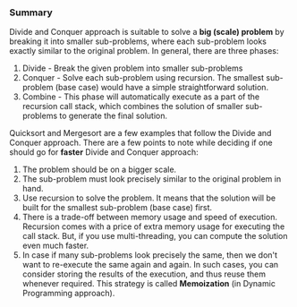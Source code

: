 <h3>Summary</h3>

Divide and Conquer approach is suitable to solve a <b>big (scale) problem</b> by breaking it into smaller sub-problems, where each sub-problem looks exactly similar to the original problem. In general, there are three phases:

1. Divide - Break the given problem into smaller sub-problems
2. Conquer - Solve each sub-problem using recursion. The smallest sub-problem (base case) would have a simple straightforward solution.
3. Combine - This phase will automatically execute as a part of the recursion call stack, which combines the solution of smaller sub-problems to generate the final solution.

Quicksort and Mergesort are a few examples that follow the Divide and Conquer approach. There are a few points to note while deciding if one should go for <b>faster</b> Divide and Conquer approach:

1. The problem should be on a bigger scale.
2. The sub-problem must look precisely similar to the original problem in hand.
3. Use recursion to solve the problem. It means that the solution will be built for the smallest sub-problem (base case) first.
4. There is a trade-off between memory usage and speed of execution. Recursion comes with a price of extra memory usage for executing the call stack. But, if you use multi-threading, you can compute the solution even much faster.
5. In case if many sub-problems look precisely the same, then we don't want to re-execute the same again and again. In such cases, you can consider storing the results of the execution, and thus reuse them whenever required. This strategy is called <b>Memoization</b> (in Dynamic Programming approach).